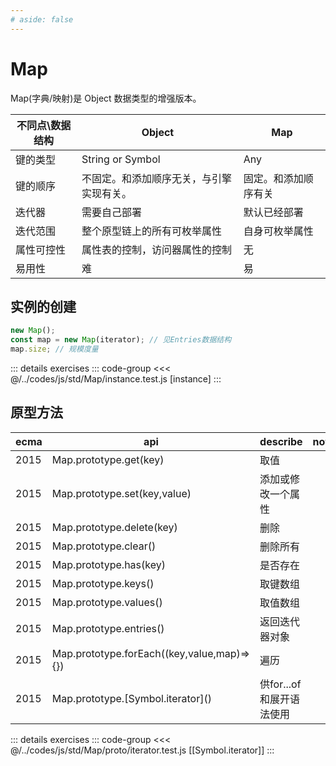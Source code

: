 ```yaml
---
# aside: false
---
```


# Map

Map(字典/映射)是 Object 数据类型的增强版本。

| 不同点\数据结构 | Object                                   | Map                  |
| --------------- | ---------------------------------------- | -------------------- |
| 键的类型        | String or Symbol                         | Any                  |
| 键的顺序        | 不固定。和添加顺序无关，与引擎实现有关。 | 固定。和添加顺序有关 |
| 迭代器          | 需要自己部署                             | 默认已经部署         |
| 迭代范围        | 整个原型链上的所有可枚举属性             | 自身可枚举属性       |
| 属性可控性      | 属性表的控制，访问器属性的控制           | 无                   |
| 易用性          | 难                                       | 易                   |

## 实例的创建

```js
new Map();
const map = new Map(iterator); // 见Entries数据结构
map.size; // 规模度量
```

::: details exercises
::: code-group
<<< @/../codes/js/std/Map/instance.test.js [instance]
:::

## 原型方法

<!-- prettier-ignore -->
ecma| api |describe |note |
--- | --- | --- | --- |
|2015|Map.prototype.get(key)|取值||
|2015|Map.prototype.set(key,value)|添加或修改一个属性||
|2015|Map.prototype.delete(key)|删除||
|2015|Map.prototype.clear()|删除所有||
|2015|Map.prototype.has(key)|是否存在||
|2015|Map.prototype.keys()|取键数组||
|2015|Map.prototype.values()|取值数组||
|2015|Map.prototype.entries()|返回迭代器对象||
|2015|Map.prototype.forEach((key,value,map)=>{})|遍历||
|2015|Map.prototype.\[Symbol.iterator]()|供for...of和展开语法使用||

::: details exercises
::: code-group
<<< @/../codes/js/std/Map/proto/iterator.test.js [[Symbol.iterator]]
:::
